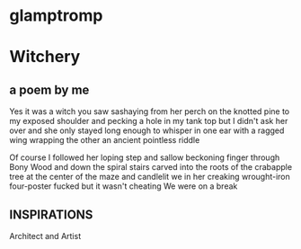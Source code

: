 # glamptromp

<h1>Witchery</h1>

<h2>a poem by me</h2>

<p>Yes it was a witch you saw
sashaying from her perch
on the knotted pine
to my exposed shoulder
and pecking a hole
in my tank top but I
didn't ask her over and
she only stayed
long enough to whisper
in one ear
with a ragged wing wrapping
the other
an ancient pointless riddle</p>

<p>Of course I followed
her loping step and
sallow beckoning finger
through Bony Wood
and down the spiral stairs
carved into the roots
of the crabapple tree
at the center of the maze
and candlelit we
in her creaking
wrought-iron four-poster
fucked but
it wasn't cheating
We were on a break</p>

<h2>INSPIRATIONS</h2>
<p>Architect and Artist <a href="http://www.lebbeuswoods.net/" title="Lebbeus Woods">
